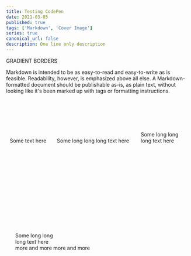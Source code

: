 ```yaml
---
title: Testing CodePen
date: 2021-03-05
published: true
tags: ['Markdown', 'Cover Image']
series: true
canonical_url: false
description: One line only description
---
```


GRADIENT BORDERS

Markdown is intended to be as easy-to-read and easy-to-write as is feasible. Readability, however, is emphasized above all else. A Markdown-formatted document should be publishable as-is, as plain text, without looking like it's been marked up with tags or formatting instructions.

<style>
  .white-grad {
    --b: 5px; /* border width*/
    --r: 15px; /* the radius */

    color: var(--dout--color-primary);
    padding: calc(var(--b) + 5px);
    display: inline-block;
    margin: 75px 0;
    position: relative;
    z-index: 0;
  }
  .white-grad:before {
    content: '';
    position: absolute;
    z-index: -1;
    top: 0;
    left: 0;
    right: 0;
    bottom: 0;
    padding: var(--b);
    border: var(--b) solid transparent;
    border-radius: var(--r);
    background: linear-gradient(var(--dout--background-color-primary), var(--dout--background-color-primary)) padding-box,
      var(--c, linear-gradient(to right, #9c20aa, #fb3570)) border-box;
    
    /*
    background: var(--c, linear-gradient(to right, #9c20aa, #fb3570));
    -webkit-mask: linear-gradient(#fff 0 0) content-box, linear-gradient(#fff 0 0);
    mask: linear-gradient(#fff 0 0) content-box, linear-gradient(#fff 0 0);
    -webkit-mask-composite: destination-out;
    mask-composite: exclude;
    */
  }
</style>
<div class="white-grad">Some text here</div>
<div class="white-grad" style="--r: 20px; --b: 10px; --c: linear-gradient(140deg, red, yellow, green)">
  Some long long long text here
</div>
<div class="white-grad" style="--r: 30px; --b: 8px; --c: linear-gradient(-40deg, black 50%, blue 0)">
  Some long long <br />long text here
</div>
<div class="white-grad" style="--r: 40px; --b: 20px; --c: conic-gradient(black, orange, purple)">
  Some long long <br />long text here<br />
  more and more more and more
</div>
<div class="white-grad" style="--r: 50%; --b: 10px; --c: linear-gradient(140deg, red, yellow, green)"></div>
<div class="white-grad" style="--r: 50%; --b: 8px; --c: linear-gradient(-40deg, black 50%, blue 0)"></div>
<div class="white-grad" style="--r: 50%; --b: 20px; --c: conic-gradient(black, orange, purple)"></div>
<div class="white-grad" style="--r: 50% 0 50% 50%"></div>
<div class="white-grad" style="--b: 10px; --r: 50% 0; --c: linear-gradient(140deg, red, yellow, green)"></div>
<div class="white-grad" style="--b: 8px; --r: 50% 0 0; --c: linear-gradient(-40deg, black 50%, blue 0)"></div>
<div class="white-grad" style="--b: 20px; --r: 50% 50% 0 0; --c: conic-gradient(black, orange, purple)"></div>
<div class="white-grad" style="--b: 0 0 20px 20px; --r: 50% 0 50% 50%"></div>
<div
  class="white-grad"
  style="--b: 10px 0 10px 0; --r: 50% 0; --c: linear-gradient(140deg, red, yellow, green)"
></div>
<div
  class="white-grad"
  style="--b: 8px 0px 0px 8px; --r: 50% 0 0; --c: linear-gradient(40deg, black 50%, blue 0)"
></div>
<div
  class="white-grad"
  style="--b: 20px 20px 0 20px; --r: 50% 50% 0 0; --c: conic-gradient(pink, orange, red, pink)"
></div>
